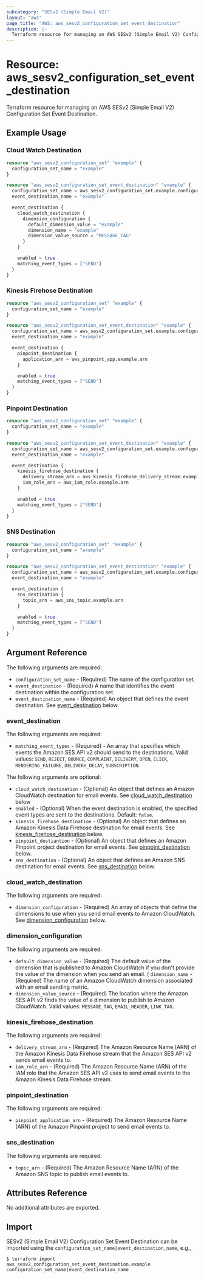 ```yaml
---
subcategory: "SESv2 (Simple Email V2)"
layout: "aws"
page_title: "AWS: aws_sesv2_configuration_set_event_destination"
description: |-
  Terraform resource for managing an AWS SESv2 (Simple Email V2) Configuration Set Event Destination.
---
```


# Resource: aws_sesv2_configuration_set_event_destination

Terraform resource for managing an AWS SESv2 (Simple Email V2) Configuration Set Event Destination.

## Example Usage

### Cloud Watch Destination

```terraform
resource "aws_sesv2_configuration_set" "example" {
  configuration_set_name = "example"
}

resource "aws_sesv2_configuration_set_event_destination" "example" {
  configuration_set_name = aws_sesv2_configuration_set.example.configuration_set_name
  event_destination_name = "example"

  event_destination {
    cloud_watch_destination {
      dimension_configuration {
        default_dimension_value = "example"
        dimension_name = "example"
        dimension_value_source = "MESSAGE_TAG"
      }
    }

    enabled = true
    matching_event_types = ["SEND"]
  }
}
```

### Kinesis Firehose Destination

```terraform
resource "aws_sesv2_configuration_set" "example" {
  configuration_set_name = "example"
}

resource "aws_sesv2_configuration_set_event_destination" "example" {
  configuration_set_name = aws_sesv2_configuration_set.example.configuration_set_name
  event_destination_name = "example"

  event_destination {
    pinpoint_destination {
      application_arn = aws_pinpoint_app.example.arn
    }

    enabled = true
    matching_event_types = ["SEND"]
  }
}
```

### Pinpoint Destination

```terraform
resource "aws_sesv2_configuration_set" "example" {
  configuration_set_name = "example"
}

resource "aws_sesv2_configuration_set_event_destination" "example" {
  configuration_set_name = aws_sesv2_configuration_set.example.configuration_set_name
  event_destination_name = "example"

  event_destination {
    kinesis_firehose_destination {
      delivery_stream_arn = aws_kinesis_firehose_delivery_stream.example.arn
      iam_role_arn = aws_iam_role.example.arn
    }

    enabled = true
    matching_event_types = ["SEND"]
  }
}
```

### SNS Destination

```terraform
resource "aws_sesv2_configuration_set" "example" {
  configuration_set_name = "example"
}

resource "aws_sesv2_configuration_set_event_destination" "example" {
  configuration_set_name = aws_sesv2_configuration_set.example.configuration_set_name
  event_destination_name = "example"

  event_destination {
    sns_destination {
      topic_arn = aws_sns_topic.example.arn
    }

    enabled = true
    matching_event_types = ["SEND"]
  }
}
```

## Argument Reference

The following arguments are required:

* `configuration_set_name` - (Required) The name of the configuration set.
* `event_destination` - (Required) A name that identifies the event destination within the configuration set.
* `event_destination_name` - (Required) An object that defines the event destination. See [event_destination](#event_destination) below.

### event_destination

The following arguments are required:

* `matching_event_types` - (Required) - An array that specifies which events the Amazon SES API v2 should send to the destinations. Valid values: `SEND`, `REJECT`, `BOUNCE`, `COMPLAINT`, `DELIVERY`, `OPEN`, `CLICK`, `RENDERING_FAILURE`, `DELIVERY_DELAY`, `SUBSCRIPTION`.

The following arguments are optional:

* `cloud_watch_destination` - (Optional) An object that defines an Amazon CloudWatch destination for email events. See [cloud_watch_destination](#cloud_watch_destination) below
* `enabled` - (Optional) When the event destination is enabled, the specified event types are sent to the destinations. Default: `false`.
* `kinesis_firehose_destination` - (Optional) An object that defines an Amazon Kinesis Data Firehose destination for email events. See [kinesis_firehose_destination](#kinesis_firehose_destination) below.
* `pinpoint_destiantion` - (Optional) An object that defines an Amazon Pinpoint project destination for email events. See [pinpoint_destination](#pinpoint_destination) below.
* `sns_destination` - (Optional) An object that defines an Amazon SNS destination for email events. See [sns_destination](#sns_destination) below.

### cloud_watch_destination

The following arguments are required:

* `dimension_configuration` - (Required) An array of objects that define the dimensions to use when you send email events to Amazon CloudWatch. See [dimension_configuration](#dimension_configuration) below.

### dimension_configuration

The following arguments are required:

* `default_dimension_value` - (Required) The default value of the dimension that is published to Amazon CloudWatch if you don't provide the value of the dimension when you send an email.
( `dimension_name` - (Required) The name of an Amazon CloudWatch dimension associated with an email sending metric.
* `dimension_value_source` - (Required) The location where the Amazon SES API v2 finds the value of a dimension to publish to Amazon CloudWatch. Valid values: `MESSAGE_TAG`, `EMAIL_HEADER`, `LINK_TAG`.

### kinesis_firehose_destination

The following arguments are required:

* `delivery_stream_arn` - (Required) The Amazon Resource Name (ARN) of the Amazon Kinesis Data Firehose stream that the Amazon SES API v2 sends email events to.
* `iam_role_arn` - (Required) The Amazon Resource Name (ARN) of the IAM role that the Amazon SES API v2 uses to send email events to the Amazon Kinesis Data Firehose stream.

### pinpoint_destination

The following arguments are required:

* `pinpoint_application_arn` - (Required) The Amazon Resource Name (ARN) of the Amazon Pinpoint project to send email events to.

### sns_destination

The following arguments are required:

* `topic_arn` - (Required) The Amazon Resource Name (ARN) of the Amazon SNS topic to publish email events to.

## Attributes Reference

No additional attributes are exported.

## Import

SESv2 (Simple Email V2) Configuration Set Event Destination can be imported using the `configuration_set_name|event_destination_name`, e.g.,

```
$ terraform import aws_sesv2_configuration_set_event_destination.example configuration_set_name|event_destination_name
```
